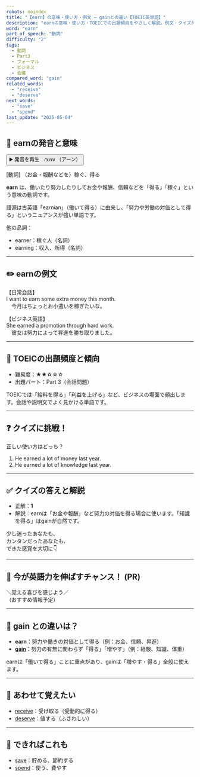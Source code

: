 ```yaml
---
robots: noindex
title: "【earn】の意味・使い方・例文 ― gainとの違い【TOEIC英単語】"
description: "earnの意味・使い方・TOEICでの出題傾向をやさしく解説。例文・クイズ付きでgainとの違いもわかりやすく学べます。"
word: "earn"
part_of_speech: "動詞"
difficulty: "2"
tags:
  - 動詞
  - Part3
  - フォーマル
  - ビジネス
  - 会議
compared_word: "gain"
related_words:
  - "receive"
  - "deserve"
next_words:
  - "save"
  - "spend"
last_update: "2025-05-04"
---
```


## 🔰 earnの発音と意味

<button class="play-audio" onclick="playTTS('earn')">
  <span class="play-audio-main">
    ▶️ 発音を再生　/ɜːrn/
  </span>
  <span class="play-audio-sub">
    （アーン）
  </span>
</button>

[動詞] （お金・報酬などを）稼ぐ、得る

**earn** は、働いたり努力したりしてお金や報酬、信頼などを「得る」「稼ぐ」という意味の動詞です。

語源は古英語「earnian」（働いて得る）に由来し、「努力や労働の対価として得る」というニュアンスが強い単語です。

他の品詞：  
- earner：稼ぐ人（名詞）
- earning：収入、所得（名詞）

---

## ✏️ earnの例文

【日常会話】  
I want to earn some extra money this month.  
　今月はちょっとお小遣いを稼ぎたいな。

【ビジネス英語】  
She earned a promotion through hard work.  
　彼女は努力によって昇進を勝ち取りました。

---

## 🎯 TOEICの出題頻度と傾向

- 難易度：★★☆☆☆
- 出題パート：Part 3（会話問題）

TOEICでは「給料を得る」「利益を上げる」など、ビジネスの場面で頻出します。会話や説明文でよく見かける単語です。

---

## ❓ クイズに挑戦！

正しい使い方はどっち？

1. He earned a lot of money last year.  
2. He earned a lot of knowledge last year.

---

## ✅ クイズの答えと解説

- 正解：**1**
- 解説：earnは「お金や報酬」など努力の対価を得る場合に使います。「知識を得る」はgainが自然です。

少し迷ったあなたも、  
カンタンだったあなたも、  
できた感覚を大切に👇️

---

## 🚀 今が英語力を伸ばすチャンス！ (PR)

<div class="info-center">
＼覚える喜びを感じよう／<br>  
（おすすめ情報予定）
</div>

---

## 🤔  gain との違いは？

- **earn**：努力や働きの対価として得る（例：お金、信頼、昇進）
- **[gain](/word/gain)**：努力の有無に関わらず「得る」「増やす」（例：経験、知識、体重）

earnは「働いて得る」ことに重点があり、gainは「増やす・得る」全般に使えます。

---

## 🧩 あわせて覚えたい

- [receive](/word/receive)：受け取る（受動的に得る）
- [deserve](/word/deserve)：値する（ふさわしい）

---

## 📖 できればこれも

- [save](/word/save)：貯める、節約する
- [spend](/word/spend)：使う、費やす

<!-- cvid: aid13_bid42 -->
